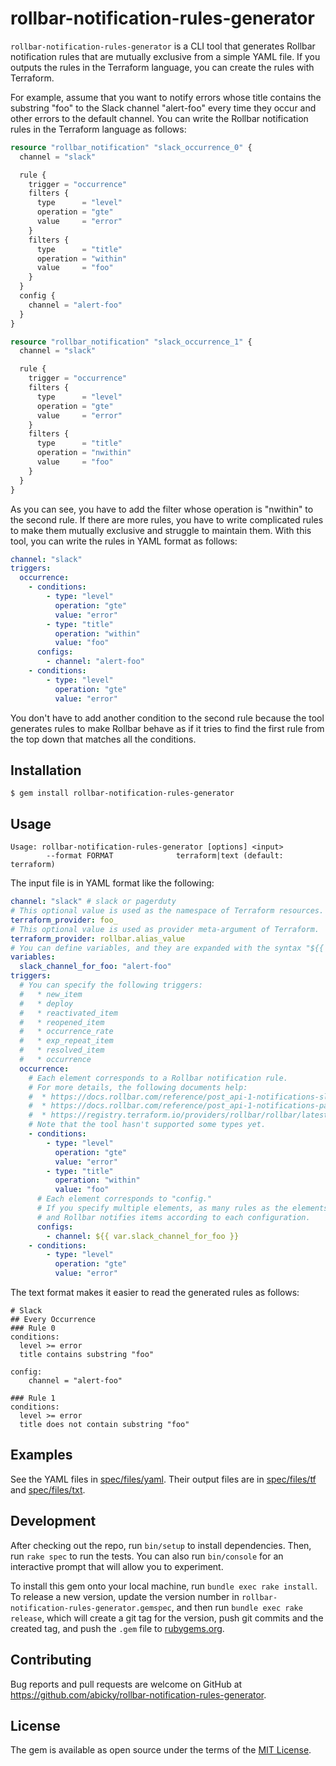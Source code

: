 # rollbar-notification-rules-generator

`rollbar-notification-rules-generator` is a CLI tool that generates Rollbar notification rules
that are mutually exclusive from a simple YAML file.
If you outputs the rules in the Terraform language, you can create the rules with Terraform.

For example, assume that you want to notify errors whose title contains the substring "foo"
to the Slack channel "alert-foo" every time they occur and other errors to the default channel.
You can write the Rollbar notification rules in the Terraform language as follows:

```terraform
resource "rollbar_notification" "slack_occurrence_0" {
  channel = "slack"

  rule {
    trigger = "occurrence"
    filters {
      type      = "level"
      operation = "gte"
      value     = "error"
    }
    filters {
      type      = "title"
      operation = "within"
      value     = "foo"
    }
  }
  config {
    channel = "alert-foo"
  }
}

resource "rollbar_notification" "slack_occurrence_1" {
  channel = "slack"

  rule {
    trigger = "occurrence"
    filters {
      type      = "level"
      operation = "gte"
      value     = "error"
    }
    filters {
      type      = "title"
      operation = "nwithin"
      value     = "foo"
    }
  }
}
```

As you can see, you have to add the filter whose operation is "nwithin" to the second rule.
If there are more rules, you have to write complicated rules to make them mutually exclusive
and struggle to maintain them.
With this tool, you can write the rules in YAML format as follows:

```yaml
channel: "slack"
triggers:
  occurrence:
    - conditions:
        - type: "level"
          operation: "gte"
          value: "error"
        - type: "title"
          operation: "within"
          value: "foo"
      configs:
        - channel: "alert-foo"
    - conditions:
        - type: "level"
          operation: "gte"
          value: "error"
```

You don't have to add another condition to the second rule because the tool generates rules
to make Rollbar behave as if it tries to find the first rule from the top down that matches
all the conditions.

## Installation

    $ gem install rollbar-notification-rules-generator

## Usage

```
Usage: rollbar-notification-rules-generator [options] <input>
        --format FORMAT              terraform|text (default: terraform)
```

The input file is in YAML format like the following:

```yaml
channel: "slack" # slack or pagerduty
# This optional value is used as the namespace of Terraform resources.
terraform_provider: foo_
# This optional value is used as provider meta-argument of Terraform.
terraform_provider: rollbar.alias_value
# You can define variables, and they are expanded with the syntax "${{ var.variable_name }}".
variables:
  slack_channel_for_foo: "alert-foo"
triggers:
  # You can specify the following triggers:
  #   * new_item
  #   * deploy
  #   * reactivated_item
  #   * reopened_item
  #   * occurrence_rate
  #   * exp_repeat_item
  #   * resolved_item
  #   * occurrence
  occurrence:
    # Each element corresponds to a Rollbar notification rule.
    # For more details, the following documents help:
    #  * https://docs.rollbar.com/reference/post_api-1-notifications-slack-rules
    #  * https://docs.rollbar.com/reference/post_api-1-notifications-pagerduty
    #  * https://registry.terraform.io/providers/rollbar/rollbar/latest/docs/resources/notification
    # Note that the tool hasn't supported some types yet.
    - conditions:
        - type: "level"
          operation: "gte"
          value: "error"
        - type: "title"
          operation: "within"
          value: "foo"
      # Each element corresponds to "config."
      # If you specify multiple elements, as many rules as the elements are created,
      # and Rollbar notifies items according to each configuration.
      configs:
        - channel: ${{ var.slack_channel_for_foo }}
    - conditions:
        - type: "level"
          operation: "gte"
          value: "error"
```

The text format makes it easier to read the generated rules as follows:

```
# Slack
## Every Occurrence
### Rule 0
conditions:
  level >= error
  title contains substring "foo"

config:
    channel = "alert-foo"

### Rule 1
conditions:
  level >= error
  title does not contain substring "foo"
```

## Examples

See the YAML files in [spec/files/yaml](spec/files/yaml). Their output files are in [spec/files/tf](spec/files/tf) and [spec/files/txt](spec/files/txt).

## Development

After checking out the repo, run `bin/setup` to install dependencies. Then, run `rake spec` to run the tests. You can also run `bin/console` for an interactive prompt that will allow you to experiment.

To install this gem onto your local machine, run `bundle exec rake install`. To release a new version, update the version number in `rollbar-notification-rules-generator.gemspec`, and then run `bundle exec rake release`, which will create a git tag for the version, push git commits and the created tag, and push the `.gem` file to [rubygems.org](https://rubygems.org).

## Contributing

Bug reports and pull requests are welcome on GitHub at https://github.com/abicky/rollbar-notification-rules-generator.

## License

The gem is available as open source under the terms of the [MIT License](https://opensource.org/licenses/MIT).
